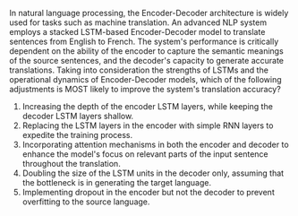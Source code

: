 In natural language processing, the Encoder-Decoder architecture is widely used for tasks such as machine translation. An advanced NLP system employs a stacked LSTM-based Encoder-Decoder model to translate sentences from English to French. The system's performance is critically dependent on the ability of the encoder to capture the semantic meanings of the source sentences, and the decoder's capacity to generate accurate translations. Taking into consideration the strengths of LSTMs and the operational dynamics of Encoder-Decoder models, which of the following adjustments is MOST likely to improve the system's translation accuracy?

1. Increasing the depth of the encoder LSTM layers, while keeping the decoder LSTM layers shallow.
2. Replacing the LSTM layers in the encoder with simple RNN layers to expedite the training process.
3. Incorporating attention mechanisms in both the encoder and decoder to enhance the model's focus on relevant parts of the input sentence throughout the translation.
4. Doubling the size of the LSTM units in the decoder only, assuming that the bottleneck is in generating the target language.
5. Implementing dropout in the encoder but not the decoder to prevent overfitting to the source language.